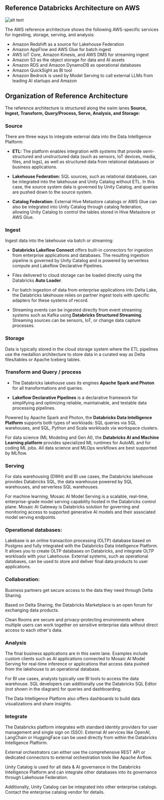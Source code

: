 ## Reference Databricks Architecture on AWS

![alt text](https://snipboard.io/ypWTYM.jpg)

The AWS reference architecture shows the following AWS-specific services for ingesting, storage, serving, and analysis:

- Amazon Redshift as a source for Lakehouse Federation
- Amazon AppFlow and AWS Glue for batch ingest
- AWS IoT Core, Amazon Kinesis, and AWS DMS for streaming ingest
- Amazon S3 as the object storage for data and AI assets
- Amazon RDS and Amazon DynamoDB as operational databases
- Amazon QuickSight as BI tool
- Amazon Bedrock is used by Model Serving to call external LLMs from leading AI startups and Amazon

## Organization of Reference Architecture

The reference architecture is structured along the swim lanes **Source, Ingest, Transform, Query/Process, Serve, Analysis, and Storage:**

### Source

There are three ways to integrate external data into the Data Intelligence Platform:

- **ETL:** The platform enables integration with systems that provide semi-structured and unstructured data (such as sensors, IoT devices, media, files, and logs), as well as structured data from relational databases or business applications.
  
- **Lakehouse Federation:** SQL sources, such as relational databases, can be integrated into the lakehouse and Unity Catalog without ETL. In this case, the source system data is governed by Unity Catalog, and queries are pushed down to the source system.

- **Catalog Federation:** External Hive Metastore catalogs or AWS Glue can also be integrated into Unity Catalog through catalog federation, allowing Unity Catalog to control the tables stored in Hive Metastore or AWS Glue.

### Ingest

Ingest data into the lakehouse via batch or streaming:

- **Databricks Lakeflow Connect** offers built-in connectors for ingestion from enterprise applications and databases. The resulting ingestion pipeline is governed by Unity Catalog and is powered by serverless compute and Lakeflow Declarative Pipelines.

- Files delivered to cloud storage can be loaded directly using the Databricks **Auto Loader**.

- For batch ingestion of data from enterprise applications into Delta Lake, the Databricks lakehouse relies on partner ingest tools with specific adapters for these systems of record.

- Streaming events can be ingested directly from event streaming systems such as Kafka using **Databricks Structured Streaming**. Streaming sources can be sensors, IoT, or change data capture processes.

### Storage

Data is typically stored in the cloud storage system where the ETL pipelines use the medallion architecture to store data in a curated way as Delta files/tables or Apache Iceberg tables.

### Transform and Query / process

- The Databricks lakehouse uses its engines **Apache Spark and Photon** for all transformations and queries.

- **Lakeflow Declarative Pipelines** is a declarative framework for simplifying and optimizing reliable, maintainable, and testable data processing pipelines.

Powered by Apache Spark and Photon, the **Databricks Data Intelligence Platform** supports both types of workloads: SQL queries via SQL warehouses, and SQL, Python and Scala workloads via workspace clusters.

For data science (ML Modeling and Gen AI), the **Databricks AI and Machine Learning platform** provides specialized ML runtimes for AutoML and for coding ML jobs. All data science and MLOps workflows are best supported by MLflow.

### Serving

For data warehousing (DWH) and BI use cases, the Databricks lakehouse provides Databricks SQL, the data warehouse powered by SQL warehouses, and serverless SQL warehouses.

For machine learning, Mosaic AI Model Serving is a scalable, real-time, enterprise-grade model serving capability hosted in the Databricks control plane. Mosaic AI Gateway is Databricks solution for governing and monitoring access to supported generative AI models and their associated model serving endpoints.

### Operational databases:

Lakebase is an online transaction processing (OLTP) database based on Postgres and fully integrated with the Databricks Data Intelligence Platform. It allows you to create OLTP databases on Databricks, and integrate OLTP workloads with your Lakehouse.
External systems, such as operational databases, can be used to store and deliver final data products to user applications.

### Collaboration:

Business partners get secure access to the data they need through Delta Sharing.

Based on Delta Sharing, the Databricks Marketplace is an open forum for exchanging data products.

Clean Rooms are secure and privacy-protecting environments where multiple users can work together on sensitive enterprise data without direct access to each other's data.

### Analysis

The final business applications are in this swim lane. Examples include custom clients such as AI applications connected to Mosaic AI Model Serving for real-time inference or applications that access data pushed from the lakehouse to an operational database.

For BI use cases, analysts typically use BI tools to access the data warehouse. SQL developers can additionally use the Databricks SQL Editor (not shown in the diagram) for queries and dashboarding.

The Data Intelligence Platform also offers dashboards to build data visualizations and share insights.

### Integrate

The Databricks platform integrates with standard identity providers for user management and single sign on (SSO).
External AI services like OpenAI, LangChain or HuggingFace can be used directly from within the Databricks Intelligence Platform.

External orchestrators can either use the comprehensive REST API or dedicated connectors to external orchestration tools like Apache Airflow.

Unity Catalog is used for all data & AI governance in the Databricks Intelligence Platform and can integrate other databases into its governance through Lakehouse Federation.

Additionally, Unity Catalog can be integrated into other enterprise catalogs. Contact the enterprise catalog vendor for details.